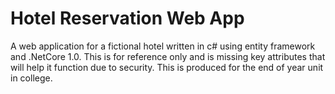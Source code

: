 # Hotel Reservation Web App
A web application for a fictional hotel written in c# using entity framework and .NetCore 1.0.
This is for reference only and is missing key attributes that will help it function due to security.
This is produced for the end of year unit in college. 
